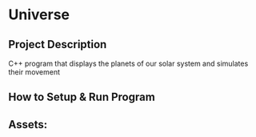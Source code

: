 # Universe

## Project Description
C++ program that displays the planets of our solar system and simulates their movement


## How to Setup & Run Program


## Assets:

